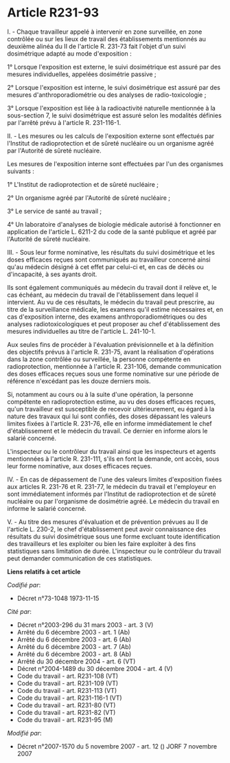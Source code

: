 # Article R231-93

I. - Chaque travailleur appelé à intervenir en zone surveillée, en zone contrôlée ou sur les lieux de travail des
établissements mentionnés au deuxième alinéa du II de l'article R. 231-73 fait l'objet d'un suivi dosimétrique adapté au mode
d'exposition :

1° Lorsque l'exposition est externe, le suivi dosimétrique est assuré par des mesures individuelles, appelées dosimétrie
passive ;

2° Lorsque l'exposition est interne, le suivi dosimétrique est assuré par des mesures d'anthroporadiométrie ou des analyses
de radio-toxicologie ;

3° Lorsque l'exposition est liée à la radioactivité naturelle mentionnée à la sous-section 7, le suivi dosimétrique est
assuré selon les modalités définies par l'arrêté prévu à l'article R. 231-116-1.

II. - Les mesures ou les calculs de l'exposition externe sont effectués par l'Institut de radioprotection et de sûreté
nucléaire ou un organisme agréé par l'Autorité de sûreté nucléaire.

Les mesures de l'exposition interne sont effectuées par l'un des organismes suivants :

1° L'Institut de radioprotection et de sûreté nucléaire ;

2° Un organisme agréé par l'Autorité de sûreté nucléaire ;

3° Le service de santé au travail ;

4° Un laboratoire d'analyses de biologie médicale autorisé à fonctionner en application de l'article L. 6211-2 du code de la
santé publique et agréé par l'Autorité de sûreté nucléaire.

III. - Sous leur forme nominative, les résultats du suivi dosimétrique et les doses efficaces reçues sont communiqués au
travailleur concerné ainsi qu'au médecin désigné à cet effet par celui-ci et, en cas de décès ou d'incapacité, à ses ayants
droit.

Ils sont également communiqués au médecin du travail dont il relève et, le cas échéant, au médecin du travail de
l'établissement dans lequel il intervient. Au vu de ces résultats, le médecin du travail peut prescrire, au titre de la
surveillance médicale, les examens qu'il estime nécessaires et, en cas d'exposition interne, des examens
anthroporadiométriques ou des analyses radiotoxicologiques et peut proposer au chef d'établissement des mesures individuelles
au titre de l'article L. 241-10-1.

Aux seules fins de procéder à l'évaluation prévisionnelle et à la définition des objectifs prévus à l'article R. 231-75,
avant la réalisation d'opérations dans la zone contrôlée ou surveillée, la personne compétente en radioprotection, mentionnée
à l'article R. 231-106, demande communication des doses efficaces reçues sous une forme nominative sur une période de
référence n'excédant pas les douze derniers mois.

Si, notamment au cours ou à la suite d'une opération, la personne compétente en radioprotection estime, au vu des doses
efficaces reçues, qu'un travailleur est susceptible de recevoir ultérieurement, eu égard à la nature des travaux qui lui sont
confiés, des doses dépassant les valeurs limites fixées à l'article R. 231-76, elle en informe immédiatement le chef
d'établissement et le médecin du travail. Ce dernier en informe alors le salarié concerné.

L'inspecteur ou le contrôleur du travail ainsi que les inspecteurs et agents mentionnées à l'article R. 231-111, s'ils en
font la demande, ont accès, sous leur forme nominative, aux doses efficaces reçues.

IV. - En cas de dépassement de l'une des valeurs limites d'exposition fixées aux articles R. 231-76 et R. 231-77, le médecin
du travail et l'employeur en sont immédiatement informés par l'Institut de radioprotection et de sûreté nucléaire ou par
l'organisme de dosimétrie agréé. Le médecin du travail en informe le salarié concerné.

V. - Au titre des mesures d'évaluation et de prévention prévues au II de l'article L. 230-2, le chef d'établissement peut
avoir connaissance des résultats du suivi dosimétrique sous une forme excluant toute identification des travailleurs et les
exploiter ou bien les faire exploiter à des fins statistiques sans limitation de durée. L'inspecteur ou le contrôleur du
travail peut demander communication de ces statistiques.

**Liens relatifs à cet article**

_Codifié par_:

  - Décret n°73-1048 1973-11-15

_Cité par_:

  - Décret n°2003-296 du 31 mars 2003 - art. 3 (V)
  - Arrêté du 6 décembre 2003 - art. 1 (Ab)
  - Arrêté du 6 décembre 2003 - art. 6 (Ab)
  - Arrêté du 6 décembre 2003 - art. 7 (Ab)
  - Arrêté du 6 décembre 2003 - art. 8 (Ab)
  - Arrêté du 30 décembre 2004 - art. 6 (VT)
  - Décret n°2004-1489 du 30 décembre 2004 - art. 4 (V)
  - Code du travail - art. R231-108 (VT)
  - Code du travail - art. R231-109 (VT)
  - Code du travail - art. R231-113 (VT)
  - Code du travail - art. R231-116-1 (VT)
  - Code du travail - art. R231-80 (VT)
  - Code du travail - art. R231-82 (VT)
  - Code du travail - art. R231-95 (M)

_Modifié par_:

  - Décret n°2007-1570 du 5 novembre 2007 - art. 12 () JORF 7 novembre 2007
